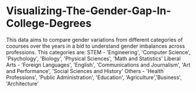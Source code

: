 # Visualizing-The-Gender-Gap-In-College-Degrees

This data aims to compare gender variations from different categories of coourses over the years in a bid to understand gender imbalances across professions. This categories are:
STEM - 'Engineering', 'Computer Science', 'Psychology', 'Biology', 'Physical Sciences', 'Math and Statistics'
Liberal Arts - 'Foreign Languages', 'English', 'Communications and Journalism', 'Art and Performance', 'Social Sciences and History'
Others - 'Health Professions', 'Public Administration', 'Education', 'Agriculture','Business', 'Architecture'
